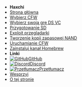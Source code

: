 - **Haxchi**
- [Strona główna](../../introduction)
- [Wybierz CFW](../cfw-choice)
- [Wybierz swoją grę DS VC](ds-vc-choice)
- [Przygotowanie SD](sd-preparation)
- [Exploit przeglądarki](browser-exploit)
- [Tworzenie kopii zapasowej NAND](nand-backup)
- [Uruchamianie CFW](launching-cfw)
- [Zainstaluj kanał Homebrew](installing-hblc)
- **Linki**
- [![GitHub](https://icongr.am/simple/github.svg?color=808080&size=16)GitHub](https://github.com/hacks-guide/Guide-WiiU)
- [![Discord](https://icongr.am/simple/discord.svg?colored&size=16)Discord](https://discord.gg/C29hYvh)
- [![Przetłumacz](https://icongr.am/material/translate.svg?color=808080&size=16)Przetłumacz](https://hacks-guide.crowdin.com/u/projects/10)
- [Wesprzyj](../../donations)
- [O tej stronie](../../about)